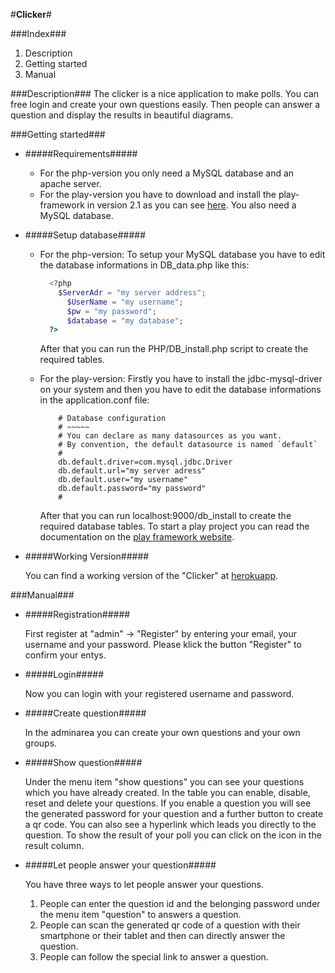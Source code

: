 #**Clicker**#

###Index###
1. Description
2. Getting started
3. Manual

###Description###
The clicker is a nice application to make polls. You can free login and create your own questions easily.
Then people can answer a question and display the results in beautiful diagrams.

###Getting started###
* #####Requirements#####

  - For the php-version you only need a MySQL database and an apache server.
  - For the play-version you have to download and install the play-framework in version 2.1 as you can see 
  	[here](http://www.playframework.com/documentation/2.1.1/Installing). You also need a MySQL database.
* #####Setup database#####

	- For the php-version:
  	To setup your MySQL database you have to edit the database 
  	informations in DB_data.php like this: 
  

		```php
		  <?php
		    $ServerAdr = "my server address";
			  $UserName = "my username";
			  $pw = "my password";
			  $database = "my database";
		  ?>
		```
		After that you can run the PHP/DB_install.php script to create the required tables.
  	
	- For the play-version:
		Firstly you have to install the jdbc-mysql-driver on your system and then
		you have to edit the database informations in the application.conf file:

		```
			# Database configuration
			# ~~~~~ 
			# You can declare as many datasources as you want.
			# By convention, the default datasource is named `default`
			#
			db.default.driver=com.mysql.jdbc.Driver
			db.default.url="my server adress"
			db.default.user="my username"
			db.default.password="my password"
			#
		```
		After that you can run localhost:9000/db_install to create the required database tables.
		To start a play project you can read the documentation on the [play framework website](http://www.playframework.com/documentation/2.1.1/PlayConsole).
* #####Working Version#####
	
	You can find a working version of the "Clicker" at [herokuapp](http://lit-fjord-5486.herokuapp.com/).


###Manual###
* #####Registration#####

	First register at "admin" -> "Register" by entering your email, your username and your password. Please klick the button "Register"
	to confirm your entys.
* #####Login#####

	Now you can login with your registered username and password.
* #####Create question#####

	In the adminarea you can create your own questions and your own groups.
* #####Show question#####

	Under the menu item "show questions" you can see your questions which you have already created.
	In the table you can enable, disable, reset and delete your questions. If you enable a question you will see
	the generated password for your question and a further button to create a qr code. 
	You can also see a hyperlink which leads you directly to the question. 
	To show the result of your poll you can click on the icon in the result column.
* #####Let people answer your question#####

	You have three ways to let people answer your questions.
	1. People can enter the question id and the belonging password under the menu item "question" to answers a question.
	2. People can scan the generated qr code of a question with their smartphone or their tablet and then can
		directly answer the question.
	3. People can follow the special link to answer a question.

